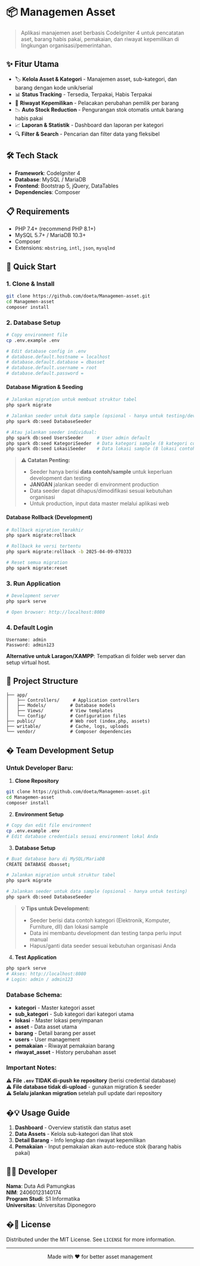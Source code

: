 # 📦 Managemen Asset

> Aplikasi manajemen aset berbasis CodeIgniter 4 untuk pencatatan aset, barang habis pakai, pemakaian, dan riwayat kepemilikan di lingkungan organisasi/pemerintahan.

## ✨ Fitur Utama

- 🏷️ **Kelola Asset & Kategori** - Manajemen asset, sub-kategori, dan barang dengan kode unik/serial
- 📊 **Status Tracking** - Tersedia, Terpakai, Habis Terpakai
- 👥 **Riwayat Kepemilikan** - Pelacakan perubahan pemilik per barang
- 📉 **Auto Stock Reduction** - Pengurangan stok otomatis untuk barang habis pakai
- 📈 **Laporan & Statistik** - Dashboard dan laporan per kategori
- 🔍 **Filter & Search** - Pencarian dan filter data yang fleksibel

## 🛠 Tech Stack

- **Framework**: CodeIgniter 4
- **Database**: MySQL / MariaDB
- **Frontend**: Bootstrap 5, jQuery, DataTables
- **Dependencies**: Composer

## 📋 Requirements

- PHP 7.4+ (recommend PHP 8.1+)
- MySQL 5.7+ / MariaDB 10.3+
- Composer
- Extensions: `mbstring`, `intl`, `json`, `mysqlnd`

## 🚀 Quick Start

### 1. Clone & Install

```bash
git clone https://github.com/doeta/Managemen-asset.git
cd Managemen-asset
composer install
```

### 2. Database Setup

```bash
# Copy environment file
cp .env.example .env

# Edit database config in .env
# database.default.hostname = localhost
# database.default.database = dbasset
# database.default.username = root
# database.default.password =
```

#### Database Migration & Seeding

```bash
# Jalankan migration untuk membuat struktur tabel
php spark migrate

# Jalankan seeder untuk data sample (opsional - hanya untuk testing/development)
php spark db:seed DatabaseSeeder

# Atau jalankan seeder individual:
php spark db:seed UsersSeeder     # User admin default
php spark db:seed KategoriSeeder  # Data kategori sample (8 kategori contoh)
php spark db:seed LokasiSeeder    # Data lokasi sample (8 lokasi contoh)
```

> **⚠️ Catatan Penting:**
>
> - Seeder hanya berisi **data contoh/sample** untuk keperluan development dan testing
> - **JANGAN** jalankan seeder di environment production
> - Data seeder dapat dihapus/dimodifikasi sesuai kebutuhan organisasi
> - Untuk production, input data master melalui aplikasi web

#### Database Rollback (Development)

```bash
# Rollback migration terakhir
php spark migrate:rollback

# Rollback ke versi tertentu
php spark migrate:rollback -b 2025-04-09-070333

# Reset semua migration
php spark migrate:reset
```

### 3. Run Application

```bash
# Development server
php spark serve

# Open browser: http://localhost:8080
```

### 4. Default Login

```
Username: admin
Password: admin123
```

**Alternative untuk Laragon/XAMPP**: Tempatkan di folder web server dan setup virtual host.

## 📁 Project Structure

```
├── app/
│   ├── Controllers/     # Application controllers
│   ├── Models/         # Database models
│   ├── Views/          # View templates
│   └── Config/         # Configuration files
├── public/             # Web root (index.php, assets)
├── writable/           # Cache, logs, uploads
└── vendor/             # Composer dependencies
```

## � Team Development Setup

### Untuk Developer Baru:

1. **Clone Repository**

```bash
git clone https://github.com/doeta/Managemen-asset.git
cd Managemen-asset
composer install
```

2. **Environment Setup**

```bash
# Copy dan edit file environment
cp .env.example .env
# Edit database credentials sesuai environment lokal Anda
```

3. **Database Setup**

```bash
# Buat database baru di MySQL/MariaDB
CREATE DATABASE dbasset;

# Jalankan migration untuk struktur tabel
php spark migrate

# Jalankan seeder untuk data sample (opsional - hanya untuk testing)
php spark db:seed DatabaseSeeder
```

> **💡 Tips untuk Development:**
>
> - Seeder berisi data contoh kategori (Elektronik, Komputer, Furniture, dll) dan lokasi sample
> - Data ini membantu development dan testing tanpa perlu input manual
> - Hapus/ganti data seeder sesuai kebutuhan organisasi Anda

4. **Test Application**

```bash
php spark serve
# Akses: http://localhost:8080
# Login: admin / admin123
```

### Database Schema:

- **kategori** - Master kategori asset
- **sub_kategori** - Sub kategori dari kategori utama
- **lokasi** - Master lokasi penyimpanan
- **asset** - Data asset utama
- **barang** - Detail barang per asset
- **users** - User management
- **pemakaian** - Riwayat pemakaian barang
- **riwayat_asset** - History perubahan asset

### Important Notes:

⚠️ **File `.env` TIDAK di-push ke repository** (berisi credential database)  
⚠️ **File database tidak di-upload** - gunakan migration & seeder  
⚠️ **Selalu jalankan migration** setelah pull update dari repository

## �💡 Usage Guide

1. **Dashboard** - Overview statistik dan status aset
2. **Data Assets** - Kelola sub-kategori dan lihat stok
3. **Detail Barang** - Info lengkap dan riwayat kepemilikan
4. **Pemakaian** - Input pemakaian akan auto-reduce stok (barang habis pakai)

## 👨‍💻 Developer

**Nama**: Duta Adi Pamungkas  
**NIM**: 24060123140174  
**Program Studi**: S1 Informatika  
**Universitas**: Universitas Diponegoro

## �📄 License

Distributed under the MIT License. See `LICENSE` for more information.

---

<p align="center">Made with ❤️ for better asset management</p>

